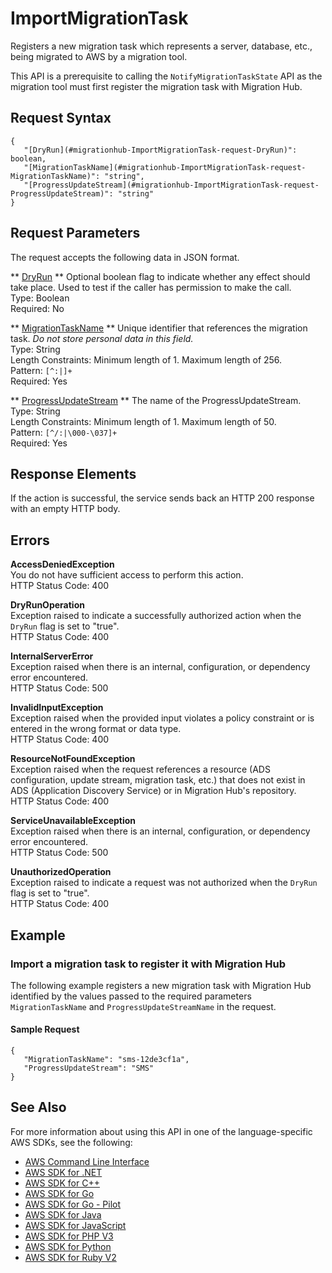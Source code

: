 # ImportMigrationTask<a name="API_ImportMigrationTask"></a>

Registers a new migration task which represents a server, database, etc\., being migrated to AWS by a migration tool\.

This API is a prerequisite to calling the `NotifyMigrationTaskState` API as the migration tool must first register the migration task with Migration Hub\.

## Request Syntax<a name="API_ImportMigrationTask_RequestSyntax"></a>

```
{
   "[DryRun](#migrationhub-ImportMigrationTask-request-DryRun)": boolean,
   "[MigrationTaskName](#migrationhub-ImportMigrationTask-request-MigrationTaskName)": "string",
   "[ProgressUpdateStream](#migrationhub-ImportMigrationTask-request-ProgressUpdateStream)": "string"
}
```

## Request Parameters<a name="API_ImportMigrationTask_RequestParameters"></a>

The request accepts the following data in JSON format\.

 ** [DryRun](#API_ImportMigrationTask_RequestSyntax) **   <a name="migrationhub-ImportMigrationTask-request-DryRun"></a>
Optional boolean flag to indicate whether any effect should take place\. Used to test if the caller has permission to make the call\.  
Type: Boolean  
Required: No

 ** [MigrationTaskName](#API_ImportMigrationTask_RequestSyntax) **   <a name="migrationhub-ImportMigrationTask-request-MigrationTaskName"></a>
Unique identifier that references the migration task\. *Do not store personal data in this field\.*   
Type: String  
Length Constraints: Minimum length of 1\. Maximum length of 256\.  
Pattern: `[^:|]+`   
Required: Yes

 ** [ProgressUpdateStream](#API_ImportMigrationTask_RequestSyntax) **   <a name="migrationhub-ImportMigrationTask-request-ProgressUpdateStream"></a>
The name of the ProgressUpdateStream\.   
Type: String  
Length Constraints: Minimum length of 1\. Maximum length of 50\.  
Pattern: `[^/:|\000-\037]+`   
Required: Yes

## Response Elements<a name="API_ImportMigrationTask_ResponseElements"></a>

If the action is successful, the service sends back an HTTP 200 response with an empty HTTP body\.

## Errors<a name="API_ImportMigrationTask_Errors"></a>

 **AccessDeniedException**   
You do not have sufficient access to perform this action\.  
HTTP Status Code: 400

 **DryRunOperation**   
Exception raised to indicate a successfully authorized action when the `DryRun` flag is set to "true"\.  
HTTP Status Code: 400

 **InternalServerError**   
Exception raised when there is an internal, configuration, or dependency error encountered\.  
HTTP Status Code: 500

 **InvalidInputException**   
Exception raised when the provided input violates a policy constraint or is entered in the wrong format or data type\.  
HTTP Status Code: 400

 **ResourceNotFoundException**   
Exception raised when the request references a resource \(ADS configuration, update stream, migration task, etc\.\) that does not exist in ADS \(Application Discovery Service\) or in Migration Hub's repository\.  
HTTP Status Code: 400

 **ServiceUnavailableException**   
Exception raised when there is an internal, configuration, or dependency error encountered\.  
HTTP Status Code: 500

 **UnauthorizedOperation**   
Exception raised to indicate a request was not authorized when the `DryRun` flag is set to "true"\.  
HTTP Status Code: 400

## Example<a name="API_ImportMigrationTask_Examples"></a>

### Import a migration task to register it with Migration Hub<a name="API_ImportMigrationTask_Example_1"></a>

The following example registers a new migration task with Migration Hub identified by the values passed to the required parameters `MigrationTaskName` and `ProgressUpdateStreamName` in the request\.

#### Sample Request<a name="API_ImportMigrationTask_Example_1_Request"></a>

```
{
   "MigrationTaskName": "sms-12de3cf1a",
   "ProgressUpdateStream": "SMS"
}
```

## See Also<a name="API_ImportMigrationTask_SeeAlso"></a>

For more information about using this API in one of the language\-specific AWS SDKs, see the following:
+  [AWS Command Line Interface](https://docs.aws.amazon.com/goto/aws-cli/AWSMigrationHub-2017-05-31/ImportMigrationTask) 
+  [AWS SDK for \.NET](https://docs.aws.amazon.com/goto/DotNetSDKV3/AWSMigrationHub-2017-05-31/ImportMigrationTask) 
+  [AWS SDK for C\+\+](https://docs.aws.amazon.com/goto/SdkForCpp/AWSMigrationHub-2017-05-31/ImportMigrationTask) 
+  [AWS SDK for Go](https://docs.aws.amazon.com/goto/SdkForGoV1/AWSMigrationHub-2017-05-31/ImportMigrationTask) 
+  [AWS SDK for Go \- Pilot](https://docs.aws.amazon.com/goto/SdkForGoPilot/AWSMigrationHub-2017-05-31/ImportMigrationTask) 
+  [AWS SDK for Java](https://docs.aws.amazon.com/goto/SdkForJava/AWSMigrationHub-2017-05-31/ImportMigrationTask) 
+  [AWS SDK for JavaScript](https://docs.aws.amazon.com/goto/AWSJavaScriptSDK/AWSMigrationHub-2017-05-31/ImportMigrationTask) 
+  [AWS SDK for PHP V3](https://docs.aws.amazon.com/goto/SdkForPHPV3/AWSMigrationHub-2017-05-31/ImportMigrationTask) 
+  [AWS SDK for Python](https://docs.aws.amazon.com/goto/boto3/AWSMigrationHub-2017-05-31/ImportMigrationTask) 
+  [AWS SDK for Ruby V2](https://docs.aws.amazon.com/goto/SdkForRubyV2/AWSMigrationHub-2017-05-31/ImportMigrationTask) 